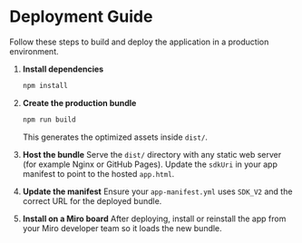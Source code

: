 # Deployment Guide

Follow these steps to build and deploy the application in a production
environment.

1. **Install dependencies**

   ```bash
   npm install
   ```

2. **Create the production bundle**

   ```bash
   npm run build
   ```

   This generates the optimized assets inside `dist/`.

3. **Host the bundle** Serve the `dist/` directory with any static web server
   (for example Nginx or GitHub Pages). Update the `sdkUri` in your app manifest
   to point to the hosted `app.html`.

4. **Update the manifest** Ensure your `app-manifest.yml` uses `SDK_V2` and the
   correct URL for the deployed bundle.

5. **Install on a Miro board** After deploying, install or reinstall the app
   from your Miro developer team so it loads the new bundle.
